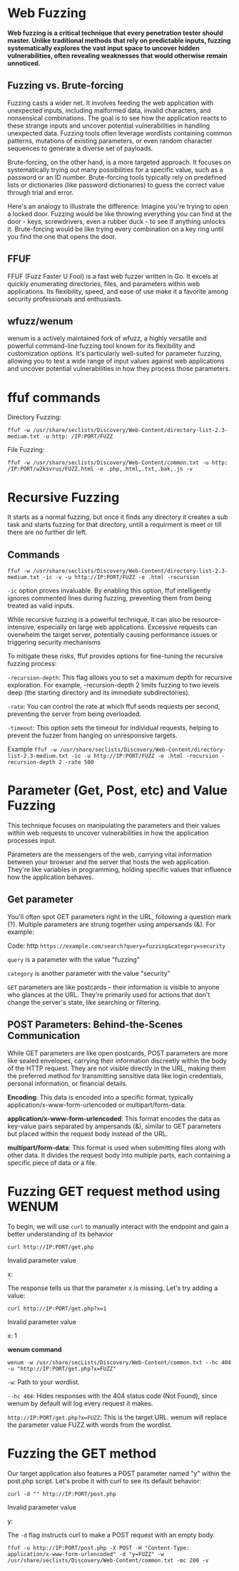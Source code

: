 # Web Fuzzing

**Web fuzzing is a critical technique that every penetration tester should master. Unlike traditional methods that rely on predictable inputs, 
fuzzing systematically explores the vast input space to uncover hidden vulnerabilities, often revealing weaknesses that would otherwise remain unnoticed.**

## Fuzzing vs. Brute-forcing
Fuzzing casts a wider net. It involves feeding the web application with unexpected inputs, including malformed data, invalid characters, and nonsensical combinations. The goal is to see how the application reacts to these strange inputs and uncover potential vulnerabilities in handling unexpected data. Fuzzing tools often leverage wordlists containing common patterns, mutations of existing parameters, or even random character sequences to generate a diverse set of payloads.

Brute-forcing, on the other hand, is a more targeted approach. It focuses on systematically trying out many possibilities for a specific value, such as a password or an ID number. Brute-forcing tools typically rely on predefined lists or dictionaries (like password dictionaries) to guess the correct value through trial and error.

Here's an analogy to illustrate the difference: Imagine you're trying to open a locked door. Fuzzing would be like throwing everything you can find at the door - keys, screwdrivers, even a rubber duck - to see if anything unlocks it. Brute-forcing would be like trying every combination on a key ring until you find the one that opens the door.

## FFUF

FFUF (Fuzz Faster U Fool) is a fast web fuzzer written in Go. It excels at quickly enumerating directories, files, and parameters within web
applications. Its flexibility, speed, and ease of use make it a favorite among security professionals and enthusiasts.

## wfuzz/wenum

wenum is a actively maintained fork of wfuzz, a highly versatile and powerful command-line fuzzing tool known for its flexibility and customization options. 
It's particularly well-suited for parameter fuzzing, allowing you to test a wide range of input values against web applications and uncover potential vulnerabilities in how they process those parameters.

# ffuf commands

Directory Fuzzing:

`ffuf -w /usr/share/seclists/Discovery/Web-Content/directory-list-2.3-medium.txt -u http: /IP:PORT/FUZZ`

File Fuzzing:

`ffuf -w /usr/share/seclists/Discovery/Web-Content/common.txt -u http: /IP:PORT/w2ksvrus/FUZZ.html -e .php,.html,.txt,.bak,.js -v`

# Recursive Fuzzing

It  starts as a normal fuzzing, but once it finds any directory it creates a sub task and starts fuzzing for that directory, untill a requirment is meet or till there are no further dir left.

## Commands 

`ffuf -w /usr/share/seclists/Discovery/Web-Content/directory-list-2.3-medium.txt -ic -v -u http://IP:PORT/FUZZ -e .html -recursion`

`-ic` option proves invaluable. By enabling this option, ffuf intelligently ignores commented lines during fuzzing, preventing them from being treated as valid inputs.

While recursive fuzzing is a powerful technique, it can also be resource-intensive, especially on large web applications. 
Excessive requests can overwhelm the target server, potentially causing performance issues or triggering security mechanisms

To mitigate these risks, ffuf provides options for fine-tuning the recursive fuzzing process:

`-recursion-depth`: This flag allows you to set a maximum depth for recursive exploration. For example, -recursion-depth 2 limits fuzzing to two levels deep (the starting directory and its immediate subdirectories).

`-rate`: You can control the rate at which ffuf sends requests per second, preventing the server from being overloaded.

`-timeout`: This option sets the timeout for individual requests, helping to prevent the fuzzer from hanging on unresponsive targets.

Example `ffuf -w /usr/share/seclists/Discovery/Web-Content/directory-list-2.3-medium.txt -ic -u http://IP:PORT/FUZZ -e .html -recursion -recursion-depth 2 -rate 500`

# Parameter (Get, Post, etc) and Value Fuzzing

This technique focuses on manipulating the parameters and their values within web requests to uncover vulnerabilities in how the application processes input.

Parameters are the messengers of the web, carrying vital information between your browser and the server that hosts the web application. They're like variables
in programming, holding specific values that influence how the application behaves.

## Get parameter
You'll often spot GET parameters right in the URL, following a question mark (?). Multiple parameters are strung together using ampersands (&). For example:

Code: http
`https://example.com/search?query=fuzzing&category=security`

`query` is a parameter with the value "fuzzing"

`category` is another parameter with the value "security"

`GET` parameters are like postcards – their information is visible to anyone who glances at the URL. They're primarily used for actions that don't change the server's state, like searching or filtering.

## POST Parameters: Behind-the-Scenes Communication

While GET parameters are like open postcards, POST parameters are more like sealed envelopes, carrying their information discreetly within the body of the HTTP request. They are not visible directly in 
the URL, making them the preferred method for transmitting sensitive data like login credentials, personal information, or financial details.

**Encoding**: This data is encoded into a specific format, typically application/x-www-form-urlencoded or multipart/form-data:

**application/x-www-form-urlencoded**: This format encodes the data as key-value pairs separated by ampersands (&), similar to GET parameters but placed within the request body instead of the URL.

**multipart/form-data**: This format is used when submitting files along with other data. It divides the request body into multiple parts, each containing a specific piece of data or a file.

# Fuzzing GET request method using WENUM 

To begin, we will use `curl` to manually interact with the endpoint and gain a better understanding of its behavior

`curl http://IP:PORT/get.php`

Invalid parameter value

x: 

The response tells us that the parameter x is missing. Let's try adding a value:

`curl http://IP:PORT/get.php?x=1`

Invalid parameter value

x: 1

**wenum command** 

`wenum -w /usr/share/secLists/Discovery/Web-Content/common.txt --hc 404 -u "http://IP:PORT/get.php?x=FUZZ"`


`-w`: Path to your wordlist.

`--hc 404`: Hides responses with the 404 status code (Not Found), since wenum by default will log every request it makes.

`http://IP:PORT/get.php?x=FUZZ`: This is the target URL. wenum will replace the parameter value FUZZ with words from the wordlist.

# Fuzzing the GET method

Our target application also features a POST parameter named "y" within the post.php script. Let's probe it with curl to see its default behavior:

`curl -d "" http://IP:PORT/post.php`

Invalid parameter value

y: 

The `-d` flag instructs curl to make a POST request with an empty body.

`ffuf -u http://IP:PORT/post.php -X POST -H "Content-Type: application/x-www-form-urlencoded" -d "y=FUZZ" -w /usr/share/seclists/Discovery/Web-Content/common.txt -mc 200 -v`





















